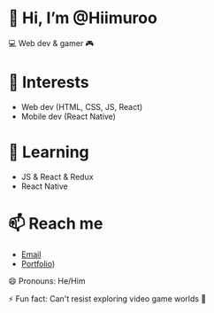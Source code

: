 👋 Hi, I’m @Hiimuroo
=====================

💻 Web dev & gamer 🎮

👀 Interests
============

- Web dev (HTML, CSS, JS, React)
- Mobile dev (React Native)

🌱 Learning
============

- JS & React & Redux
- React Native

📫 Reach me
===============

- [Email](mailto:matthieu.labille@gmail.com)
- [Portfolio](https://master--matthieu-labille-portfolio.netlify.app/))

😄 Pronouns: He/Him

⚡ Fun fact: Can't resist exploring video game worlds 🌌
